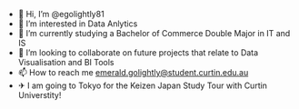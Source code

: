 - 👋 Hi, I’m @egolightly81
- 👀 I’m interested in Data Anlytics
- 🌱 I’m currently studying a Bachelor of Commerce Double Major in IT and IS
- 💞️ I’m looking to collaborate on future projects that relate to Data Visualisation and BI Tools
- 📫 How to reach me emerald.golightly@student.curtin.edu.au
- ✈ I am going to Tokyo for the Keizen Japan Study Tour with Curtin Universtity!

<!---
egolightly81/egolightly81 is a ✨ special ✨ repository because its `README.md` (this file) appears on your GitHub profile.
You can click the Preview link to take a look at your changes.
--->
